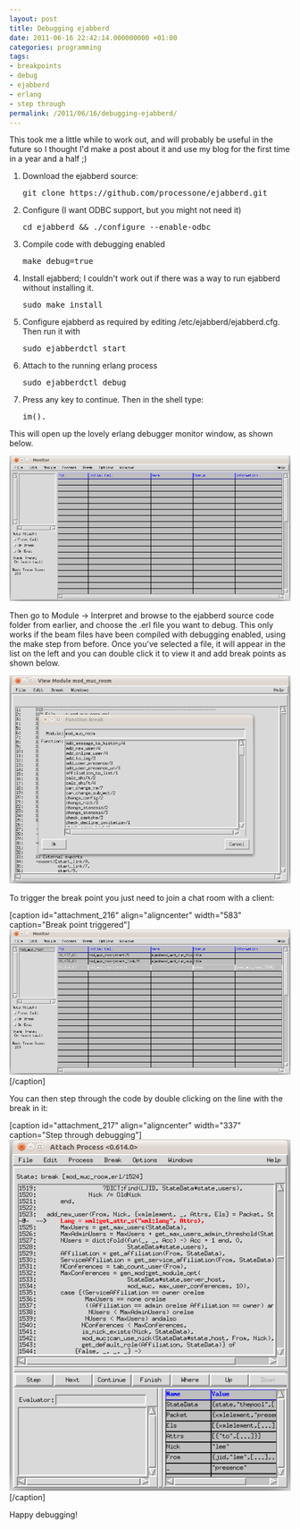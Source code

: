 ```yaml
---
layout: post
title: Debugging ejabberd
date: 2011-06-16 22:42:14.000000000 +01:00
categories: programming
tags:
- breakpoints
- debug
- ejabberd
- erlang
- step through
permalink: /2011/06/16/debugging-ejabberd/
---
```


This took me a little while to work out, and will probably be useful in the future so I thought I'd make a post about it and use my blog for the first time in a year and a half ;)

1. Download the ejabberd source:

	<pre>git clone https://github.com/processone/ejabberd.git</pre>

2. Configure (I want ODBC support, but you might not need it)

	<pre>cd ejabberd &amp;&amp; ./configure --enable-odbc</pre>

3.  Compile code with debugging enabled

	<pre>make debug=true</pre>

4.  Install ejabberd; I couldn't work out if there was a way to run ejabberd without installing it.

	<pre>sudo make install</pre>

5.  Configure ejabberd as required by editing /etc/ejabberd/ejabberd.cfg. Then run it with

	<pre>sudo ejabberdctl start</pre>

6.  Attach to the running erlang process

	<pre>sudo ejabberdctl debug</pre>

7.  Press any key to continue. Then in the shell type:

	<pre>im().</pre>

This will open up the lovely erlang debugger monitor window, as shown below.

![Erlang debugger](/assets/Screenshot-Monitor-1.png "How pretty it is!")

Then go to Module -&gt; Interpret and browse to the ejabberd source code folder from earlier, and choose the .erl file you want to debug. This only works if the beam files have been compiled with debugging enabled, using the make step from before. Once you've selected a file, it will appear in the list on the left and you can double click it to view it and add break points as shown below.

![mod_muc_room](/assets/Screenshot-View-Module-mod_muc_room.png "Adding a function breakpoint")

To trigger the break point you just need to join a chat room with a client:

[caption id="attachment_216" align="aligncenter" width="583" caption="Break point triggered"][![Break point triggered](/assets/Screenshot-Monitor.png "Break point triggered")](http://lboynton.com/wp-content/uploads/2011/06/Screenshot-Monitor.png)[/caption]

You can then step through the code by double clicking on the line with the break in it:

[caption id="attachment_217" align="aligncenter" width="337" caption="Step through debugging"][![Step through debugging](/assets/Screenshot-Attach-Process-0.614.0.png "Step through debugging")](http://lboynton.com/wp-content/uploads/2011/06/Screenshot-Attach-Process-0.614.0.png)[/caption]

Happy debugging!